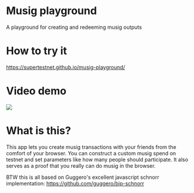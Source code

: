 # Musig playground
A playground for creating and redeeming musig outputs

# How to try it

https://supertestnet.github.io/musig-playground/

# Video demo

[![](https://supertestnet.github.io/musig-playground/musig-image.png)](https://www.youtube.com/watch?v=5OdgISZraxI)

# What is this?

This app lets you create musig transactions with your friends from the comfort of your browser. You can construct a custom musig spend on testnet and set parameters like how many people should participate. It also serves as a proof that you really can do musig in the browser.

BTW this is all based on Guggero's excellent javascript schnorr implementation: https://github.com/guggero/bip-schnorr
